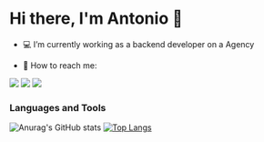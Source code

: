 # Hi there, I'm Antonio 🖖

- 💻 I’m currently working as a backend developer on a Agency
 
- 📩 How to reach me:

<a target="_blank" href="https://wa.me/5545998194884"><img src="https://img.shields.io/badge/WhatsApp-25D366?style=for-the-badge&logo=whatsapp&logoColor=white"></a>
<a target="_blank" href="https://www.instagram.com/antoniocarloss.jr/"><img src="https://img.shields.io/badge/Instagram-E4405F?style=for-the-badge&logo=instagram&logoColor=white"></a>
<a target="_blank" href="https://www.linkedin.com/in/antonio-carlos-114941207/"><img src="https://img.shields.io/badge/LinkedIn-0077B5?style=for-the-badge&logo=linkedin&logoColor=white"></a>


### Languages and Tools

![Anurag's GitHub stats](https://github-readme-stats.vercel.app/api?username=AntonioCarlos850&show_icons=true&theme=dracula) [![Top Langs](https://github-readme-stats.vercel.app/api/top-langs/?username=AntonioCarlos850&layout=compact)](https://github.com/anuraghazra/github-readme-stats)
